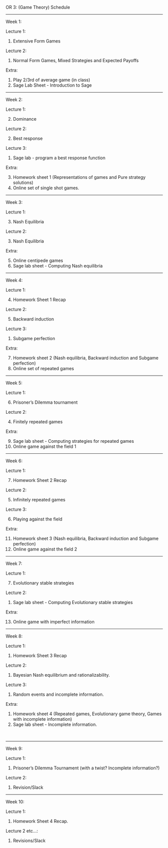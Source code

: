 OR 3: (Game Theory) Schedule

* * * * *

Week 1:

Lecture 1:

1.  Extensive Form Games

Lecture 2:

1.  Normal Form Games, Mixed Strategies and Expected Payoffs

Extra:

1.  Play 2/3rd of average game (in class)
2.  Sage Lab Sheet - Introduction to Sage

* * * * *

Week 2:

Lecture 1:

2.  Dominance

Lecture 2:

2.  Best response

Lecture 3:

1.  Sage lab - program a best response function

Extra:

3.  Homework sheet 1 (Representations of games and Pure strategy
    solutions)
4.  Online set of single shot games.

* * * * *

Week 3:

Lecture 1:

3.  Nash Equilibria

Lecture 2:

3.  Nash Equilibria

Extra:

5.  Online centipede games
6.  Sage lab sheet - Computing Nash equilibria

* * * * *

Week 4:

Lecture 1:

4.  Homework Sheet 1 Recap

Lecture 2:

5.  Backward induction

Lecture 3:

1.  Subgame perfection

Extra:

7.  Homework sheet 2 (Nash equilibria, Backward induction and Subgame
    perfection)
8.  Online set of repeated games

* * * * *

Week 5:

Lecture 1:

6.  Prisoner’s Dilemma tournament

Lecture 2:

4.  Finitely repeated games

Extra:

9.  Sage lab sheet - Computing strategies for repeated games
10. Online game against the field 1

* * * * *

Week 6:

Lecture 1:

7.  Homework Sheet 2 Recap

Lecture 2:

5.  Infinitely repeated games

Lecture 3:

6.  Playing against the field

Extra:

11. Homework sheet 3 (Nash equilibria, Backward induction and Subgame
    perfection)
12. Online game against the field 2

* * * * *

Week 7:

Lecture 1:

7.  Evolutionary stable strategies

Lecture 2:

1.  Sage lab sheet - Computing Evolutionary stable strategies

Extra:

13. Online game with imperfect information

* * * * *

Week 8:

Lecture 1:

1.  Homework Sheet 3 Recap

Lecture 2:

1.  Bayesian Nash equilibrium and rationalizability.

Lecture 3:

1.  Random events and incomplete information.

Extra:

1.  Homework sheet 4 (Repeated games, Evolutionary game theory, Games
    with incomplete information)
2.  Sage lab sheet - Incomplete information.

 

* * * * *

Week 9:

Lecture 1:

1.  Prisoner’s Dilemma Tournament (with a twist? Incomplete
    information?)

Lecture 2:

1.  Revision/Slack

* * * * *

Week 10:

Lecture 1:

1.  Homework Sheet 4 Recap.

Lecture 2 etc...:

1.  Revisions/Slack


